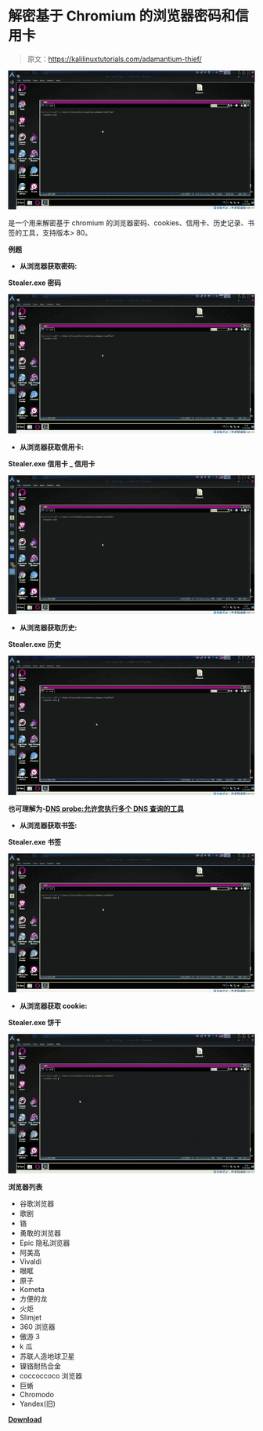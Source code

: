 # 解密基于 Chromium 的浏览器密码和信用卡

> 原文：<https://kalilinuxtutorials.com/adamantium-thief/>

[![Adamantium-Thief : Decrypt Chromium Based Browsers Passwords & Credit Cards](img//cc172356ba83bf472c4fd97dc641ad59.png "Adamantium-Thief : Decrypt Chromium Based Browsers Passwords & Credit Cards")](https://1.bp.blogspot.com/--auGzP7kyNk/XqT8KW1tKoI/AAAAAAAAGDc/zuW11CmZUPYc41zb1ssUYIl_tb9K_vWxACLcBGAsYHQ/s1600/Adamantium-Thief-1.gif)

是一个用来解密基于 chromium 的浏览器密码、cookies、信用卡、历史记录、书签的工具，支持版本> 80。

**例题**

*   **从浏览器获取密码:**

**Stealer.exe 密码**

![Adamantium-Thief : Decrypt Chromium Based Browsers Passwords & Credit Cards](img//cc172356ba83bf472c4fd97dc641ad59.png "Adamantium-Thief : Decrypt Chromium Based Browsers Passwords & Credit Cards")

*   **从浏览器获取信用卡:**

**Stealer.exe 信用卡 _ 信用卡**

![](img//aef29e044f0b9d8755b97323c5b49394.png)

*   **从浏览器获取历史:**

**Stealer.exe 历史**

![](img//51c27dad41ac4d3511bc2f77b067b6b0.png)

**也可理解为-[DNS probe:允许您执行多个 DNS 查询的工具](https://kalilinuxtutorials.com/dnsprobe/)**

*   **从浏览器获取书签:**

**Stealer.exe 书签**

![](img//ec1fa7febd1a9edf54aabd359d670c6a.png)

*   **从浏览器获取 cookie:**

**Stealer.exe 饼干**

![](img//ba6881d885d48491ccac7306f6d56651.png)

**浏览器列表**

*   谷歌浏览器
*   歌剧
*   铬
*   勇敢的浏览器
*   Epic 隐私浏览器
*   阿美高
*   Vivaldi
*   眼眶
*   原子
*   Kometa
*   方便的龙
*   火炬
*   Slimjet
*   360 浏览器
*   傲游 3
*   k 瓜
*   苏联人造地球卫星
*   镍铬耐热合金
*   coccoccoco 浏览器
*   巨蜥
*   Chromodo
*   Yandex(旧)

[**Download**](https://github.com/LimerBoy/Adamantium-Thief)